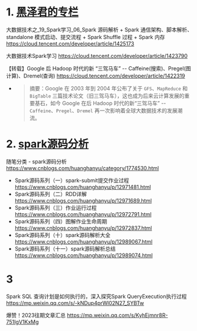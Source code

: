 
# 1. [黑泽君的专栏](https://cloud.tencent.com/developer/column/72638)

大数据技术之_19_Spark学习_06_Spark 源码解析 + Spark 通信架构、脚本解析、standalone 模式启动、提交流程 + Spark Shuffle 过程 + Spark 内存 https://cloud.tencent.com/developer/article/1425173

大数据技术Spark学习 https://cloud.tencent.com/developer/article/1423790

【转载】Google 后 Hadoop 时代的新 “三驾马车” -- Caffeine(搜索)、Pregel(图计算)、Dremel(查询) https://cloud.tencent.com/developer/article/1422319
- > 摘要：Google 在 2003 年到 2004 年公布了关于 `GFS`、`MapReduce` 和 `BigTable` 三篇技术论文（旧三驾马车），这也成为后来云计算发展的重要基石，如今 Google 在后 Hadoop 时代的新“三驾马车” -- `Caffeine`、`Pregel`、`Dremel` 再一次影响着全球大数据技术的发展潮流。

# 2. [spark源码分析](https://www.cnblogs.com/huanghanyu/category/1774530.html)

随笔分类 -  spark源码分析 https://www.cnblogs.com/huanghanyu/category/1774530.html
- Spark源码系列（一）spark-submit提交作业过程 https://www.cnblogs.com/huanghanyu/p/12971481.html
- Spark源码系列（二）RDD详解 https://www.cnblogs.com/huanghanyu/p/12971689.html
- Spark源码系列（三）作业运行过程 https://www.cnblogs.com/huanghanyu/p/12972791.html
- Spark源码系列（四）图解作业生命周期 https://www.cnblogs.com/huanghanyu/p/12972837.html
- Spark源码系列（十）spark源码解析大全 https://www.cnblogs.com/huanghanyu/p/12989067.html
- Spark源码系列（十一）spark源码解析总结 https://www.cnblogs.com/huanghanyu/p/12989074.html

# 3

Spark SQL 查询计划是如何执行的，深入探究Spark QueryExecution执行过程 https://mp.weixin.qq.com/s/-kNDup4prWl02N27_SYBTw

爆赞！2023往期文章汇总 https://mp.weixin.qq.com/s/KyhEjmnr8R-751IgV1KxMg
